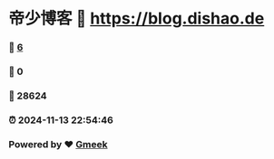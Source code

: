 # 帝少博客 :link: https://blog.dishao.de 
### :page_facing_up: [6](https://blog.dishao.de/tag.html) 
### :speech_balloon: 0 
### :hibiscus: 28624 
### :alarm_clock: 2024-11-13 22:54:46 
### Powered by :heart: [Gmeek](https://github.com/Meekdai/Gmeek)
